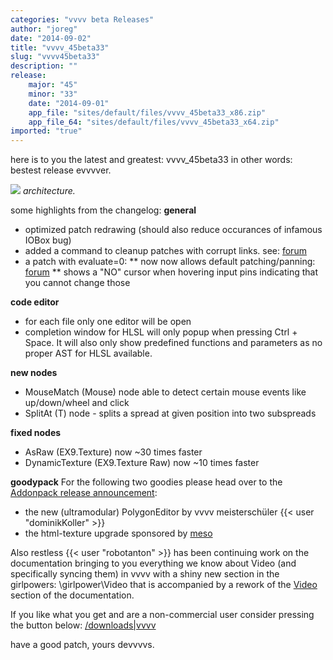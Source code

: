 ```yaml
---
categories: "vvvv beta Releases"
author: "joreg"
date: "2014-09-02"
title: "vvvv_45beta33"
slug: "vvvv45beta33"
description: ""
release: 
    major: "45"
    minor: "33"
    date: "2014-09-01"
    app_file: "sites/default/files/vvvv_45beta33_x86.zip"
    app_file_64: "sites/default/files/vvvv_45beta33_x64.zip"
imported: "true"
---
```



here is to you the latest and greatest: vvvv_45beta33
in other words: bestest release evvvver. 

![](headquarter.jpg) 
*architecture.*

some highlights from the changelog:
**general**
* optimized patch redrawing (should also reduce occurances of infamous IOBox bug)
* added a command to cleanup patches with corrupt links. see: [forum](forum)
* a patch with evaluate=0:
** now now allows default patching/panning: [forum](forum)
** shows a "NO" cursor when hovering input pins indicating that you cannot change those

**code editor**
* for each file only one editor will be open
* completion window for HLSL will only popup when pressing Ctrl + Space. It will also only show predefined functions and parameters as no proper AST for HLSL available.

**new nodes**
* MouseMatch (Mouse) node able to detect certain mouse events like up/down/wheel and click
* SplitAt (T) node - splits a spread at given position into two subspreads

**fixed nodes**
* AsRaw (EX9.Texture) now ~30 times faster
* DynamicTexture (EX9.Texture Raw) now ~10 times faster

**goodypack**
For the following two goodies please head over to the [Addonpack release announcement](/blog/2014/addons45beta331):
* the new (ultramodular) PolygonEditor by vvvv meisterschüler {{< user "dominikKoller" >}}
* the html-texture upgrade sponsored by [meso](http://meso.net) 

Also restless {{< user "robotanton" >}} has been continuing work on the documentation bringing to you everything we know about Video (and specifically syncing them) in vvvv with a shiny new section in the girlpowers:
 \girlpower\Video
that is accompanied by a rework of the [Video](https://betadocs.vvvv.org/topics/video/index.html) section of the documentation. 

If you like what you get and are a non-commercial user consider pressing the button below:
[/downloads|vvvv](flattr)

have a good patch,
yours devvvvs.
